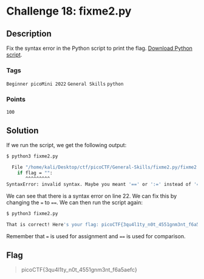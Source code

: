 # Challenge 18: fixme2.py

## Description

Fix the syntax error in the Python script to print the flag. [Download Python script](https://artifacts.picoctf.net/c/67/fixme2.py).

### Tags

`Beginner picoMini 2022` `General Skills` `python`

### Points

`100`

## Solution

If we run the script, we get the following output:

```bash
$ python3 fixme2.py

  File "/home/kali/Desktop/ctf/picoCTF/General-Skills/fixme2.py/fixme2.py", line 22
    if flag = "":
       ^^^^^^^^^
SyntaxError: invalid syntax. Maybe you meant '==' or ':=' instead of '='?
```

We can see that there is a syntax error on line 22. We can fix this by changing the `=` to `==`. We can then run the script again:

```bash
$ python3 fixme2.py

That is correct! Here's your flag: picoCTF{3qu4l1ty_n0t_4551gnm3nt_f6a5aefc}
```

Remember that `=` is used for assignment and `==` is used for comparison.

## Flag

> picoCTF{3qu4l1ty_n0t_4551gnm3nt_f6a5aefc}
